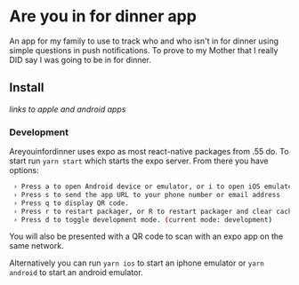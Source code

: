 Are you in for dinner app
===

An app for my family to use to track who and who isn't in for dinner using simple questions in push notifications. To prove to my Mother that I really DID say I was going to be in for dinner.

## Install

_links to apple and android apps_

### Development 

Areyouinfordinner uses expo as most react-native packages from .55 do. To start run `yarn start` which starts the expo server. From there you have options: 

```bash
 › Press a to open Android device or emulator, or i to open iOS emulator.
 › Press s to send the app URL to your phone number or email address
 › Press q to display QR code.
 › Press r to restart packager, or R to restart packager and clear cache.
 › Press d to toggle development mode. (current mode: development)
```

You will also be presented with a QR code to scan with an expo app on the same network.

Alternatively you can run `yarn ios` to start an iphone emulator or `yarn android` to start an android emulator. 

